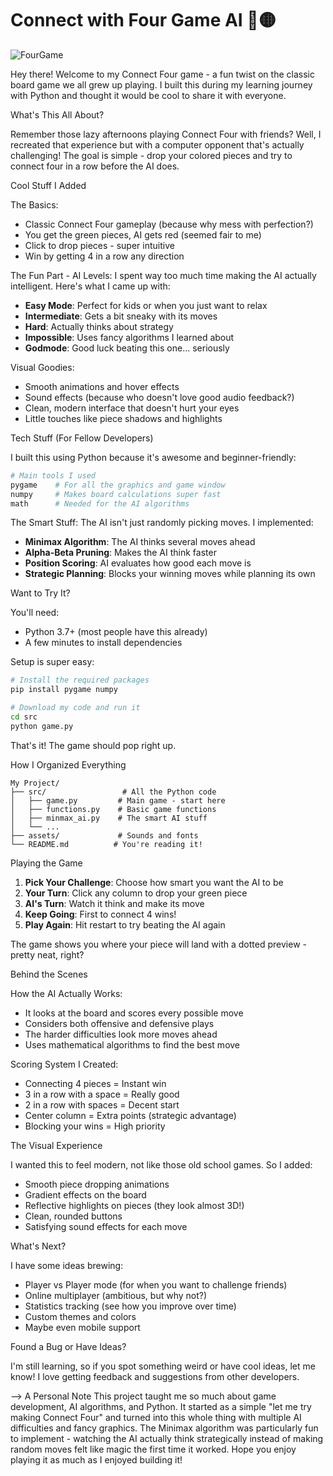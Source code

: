 # Connect with Four Game AI 🔴🟡


![FourGame](https://github.com/user-attachments/assets/e12d1661-6516-45ca-bcf6-bc8f4aba0663)

Hey there! Welcome to my Connect Four game - a fun twist on the classic board game we all grew up playing. I built this during my learning journey with Python and thought it would be cool to share it with everyone.

What's This All About?

Remember those lazy afternoons playing Connect Four with friends? Well, I recreated that experience but with a computer opponent that's actually challenging! The goal is simple - drop your colored pieces and try to connect four in a row before the AI does.

 Cool Stuff I Added

The Basics:
- Classic Connect Four gameplay (because why mess with perfection?)
- You get the green pieces, AI gets red (seemed fair to me)
- Click to drop pieces - super intuitive
- Win by getting 4 in a row any direction

The Fun Part - AI Levels:
I spent way too much time making the AI actually intelligent. Here's what I came up with:

- **Easy Mode**: Perfect for kids or when you just want to relax
- **Intermediate**: Gets a bit sneaky with its moves  
- **Hard**: Actually thinks about strategy
- **Impossible**: Uses fancy algorithms I learned about
- **Godmode**: Good luck beating this one... seriously

Visual Goodies:
- Smooth animations and hover effects
- Sound effects (because who doesn't love good audio feedback?)
- Clean, modern interface that doesn't hurt your eyes
- Little touches like piece shadows and highlights

Tech Stuff (For Fellow Developers)

I built this using Python because it's awesome and beginner-friendly:

```python
# Main tools I used
pygame    # For all the graphics and game window
numpy     # Makes board calculations super fast
math      # Needed for the AI algorithms
```

The Smart Stuff:
The AI isn't just randomly picking moves. I implemented:
- **Minimax Algorithm**: The AI thinks several moves ahead
- **Alpha-Beta Pruning**: Makes the AI think faster
- **Position Scoring**: AI evaluates how good each move is
- **Strategic Planning**: Blocks your winning moves while planning its own

Want to Try It?

You'll need:
- Python 3.7+ (most people have this already)
- A few minutes to install dependencies

Setup is super easy:
```bash
# Install the required packages
pip install pygame numpy

# Download my code and run it
cd src
python game.py
```

That's it! The game should pop right up.

How I Organized Everything

```
My Project/
├── src/                 # All the Python code
│   ├── game.py         # Main game - start here
│   ├── functions.py    # Basic game functions
│   ├── minmax_ai.py    # The smart AI stuff
│   └── ...
├── assets/             # Sounds and fonts
└── README.md          # You're reading it!
```

Playing the Game

1. **Pick Your Challenge**: Choose how smart you want the AI to be
2. **Your Turn**: Click any column to drop your green piece
3. **AI's Turn**: Watch it think and make its move
4. **Keep Going**: First to connect 4 wins!
5. **Play Again**: Hit restart to try beating the AI again

The game shows you where your piece will land with a dotted preview - pretty neat, right?

Behind the Scenes

How the AI Actually Works:
- It looks at the board and scores every possible move
- Considers both offensive and defensive plays
- The harder difficulties look more moves ahead
- Uses mathematical algorithms to find the best move

Scoring System I Created:
- Connecting 4 pieces = Instant win
- 3 in a row with a space = Really good
- 2 in a row with spaces = Decent start
- Center column = Extra points (strategic advantage)
- Blocking your wins = High priority

The Visual Experience

I wanted this to feel modern, not like those old school games. So I added:
- Smooth piece dropping animations
- Gradient effects on the board
- Reflective highlights on pieces (they look almost 3D!)
- Clean, rounded buttons
- Satisfying sound effects for each move

What's Next?

I have some ideas brewing:
- Player vs Player mode (for when you want to challenge friends)
- Online multiplayer (ambitious, but why not?)
- Statistics tracking (see how you improve over time)
- Custom themes and colors
- Maybe even mobile support

Found a Bug or Have Ideas?

I'm still learning, so if you spot something weird or have cool ideas, let me know! I love getting feedback and suggestions from other developers.

--> A Personal Note
This project taught me so much about game development, AI algorithms, and Python. It started as a simple "let me try making Connect Four" and turned into this whole thing with multiple AI difficulties and fancy graphics. 
The Minimax algorithm was particularly fun to implement - watching the AI actually think strategically instead of making random moves felt like magic the first time it worked.
Hope you enjoy playing it as much as I enjoyed building it! 
